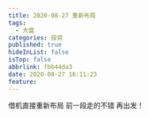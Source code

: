 ```yaml
---
title: 2020-08-27 重新布局
tags:
  - 大盘
categories: 投资
published: true
hideInList: false
isTop: false
abbrlink: fbb44da3
date: 2020-08-27 16:11:23
feature:
---
```

借机直接重新布局
前一段走的不错
再出发！
<!-- more -->
